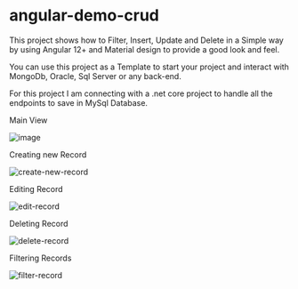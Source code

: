 # angular-demo-crud
This project shows how to Filter, Insert, Update and Delete in a Simple way by using Angular 12+ and Material design to provide a good look and feel.

You can use this project as a Template to start your project and interact with MongoDb, Oracle, Sql Server or any back-end.

For this project I am connecting with a .net core project to handle all the endpoints to save in MySql Database.

Main View

![image](https://user-images.githubusercontent.com/18402098/162288253-7317a039-37a4-4159-95b8-95cc0e5dafd2.png)

Creating new Record

![create-new-record](https://user-images.githubusercontent.com/18402098/162290075-3b1c8cae-5b02-415a-9bd5-26d83b531571.gif)

Editing Record

![edit-record](https://user-images.githubusercontent.com/18402098/162290777-1eb3eec1-67da-4bf5-9e75-12661fe6d0c6.gif)

Deleting Record

![delete-record](https://user-images.githubusercontent.com/18402098/162291189-34d95b93-fb18-4583-9ed4-9f25b1351d1c.gif)

Filtering Records

![filter-record](https://user-images.githubusercontent.com/18402098/162291394-042294bd-f8cb-4b6a-935b-d1e425dd20d9.gif)
